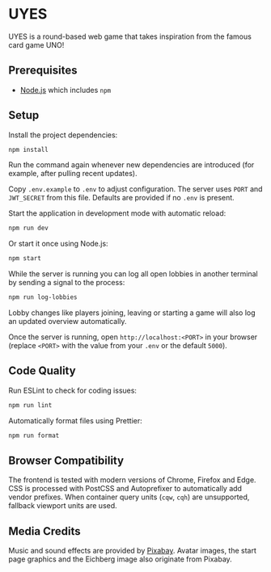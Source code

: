 # UYES

UYES is a round-based web game that takes inspiration from the famous card game UNO!

## Prerequisites

- [Node.js](https://nodejs.org/) which includes `npm`

## Setup

Install the project dependencies:

```bash
npm install
```

Run the command again whenever new dependencies are introduced (for example,
after pulling recent updates).

Copy `.env.example` to `.env` to adjust configuration. The server uses `PORT` and `JWT_SECRET` from this file. Defaults are provided if no `.env` is present.

Start the application in development mode with automatic reload:

```bash
npm run dev
```

Or start it once using Node.js:

```bash
npm start
```

While the server is running you can log all open lobbies in another
terminal by sending a signal to the process:

```bash
npm run log-lobbies
```

Lobby changes like players joining, leaving or starting a game will also log an
updated overview automatically.

Once the server is running, open `http://localhost:<PORT>` in your browser (replace `<PORT>` with the value from your `.env` or the default `5000`).

## Code Quality

Run ESLint to check for coding issues:

```bash
npm run lint
```

Automatically format files using Prettier:

```bash
npm run format
```

## Browser Compatibility

The frontend is tested with modern versions of Chrome, Firefox and Edge. CSS is processed with PostCSS and Autoprefixer to automatically add vendor prefixes. When container query units (`cqw`, `cqh`) are unsupported, fallback viewport units are used.

## Media Credits

Music and sound effects are provided by [Pixabay](https://pixabay.com).
Avatar images, the start page graphics and the Eichberg image also originate from Pixabay.
